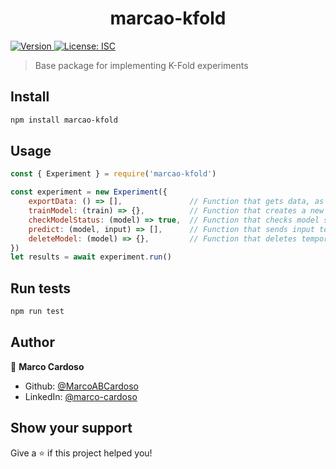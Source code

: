 <h1 align="center">marcao-kfold</h1>
<p>
  <a href="https://www.npmjs.com/package/marcao-wa-experiment" target="_blank">
    <img alt="Version" src="https://img.shields.io/npm/v/marcao-kfold.svg">
  </a>
  <a href="#" target="_blank">
    <img alt="License: ISC" src="https://img.shields.io/badge/License-ISC-yellow.svg" />
  </a>
</p>

> Base package for implementing K-Fold experiments

## Install

```sh
npm install marcao-kfold
```

## Usage

```js
const { Experiment } = require('marcao-kfold')

const experiment = new Experiment({
    exportData: () => [],               // Function that gets data, as an array of { input: any, class: string }
    trainModel: (train) => {},          // Function that creates a new model, using an array of { input: any, class: string }
    checkModelStatus: (model) => true,  // Function that checks model status, resolves true when ready
    predict: (model, input) => [],      // Function that sends input to a model, resolves array of { class: string, confidence: number }
    deleteModel: (model) => {},         // Function that deletes temporary model once done with testing
})
let results = await experiment.run()
```

## Run tests

```sh
npm run test
```

## Author

👤 **Marco Cardoso**

* Github: [@MarcoABCardoso](https://github.com/MarcoABCardoso)
* LinkedIn: [@marco-cardoso](https://linkedin.com/in/marco-cardoso)

## Show your support

Give a ⭐️ if this project helped you!